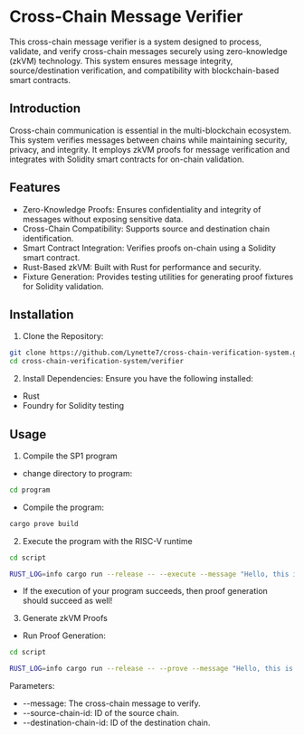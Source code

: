 # Cross-Chain Message Verifier

This cross-chain message verifier is a system designed to process, validate, and verify cross-chain messages securely using zero-knowledge (zkVM) technology. This system ensures message integrity, source/destination verification, and compatibility with blockchain-based smart contracts.

## Introduction

Cross-chain communication is essential in the multi-blockchain ecosystem. This system verifies messages between chains while maintaining security, privacy, and integrity. It employs zkVM proofs for message verification and integrates with Solidity smart contracts for on-chain validation.

## Features

- Zero-Knowledge Proofs: Ensures confidentiality and integrity of messages without exposing sensitive data.
- Cross-Chain Compatibility: Supports source and destination chain identification.
- Smart Contract Integration: Verifies proofs on-chain using a Solidity smart contract.
- Rust-Based zkVM: Built with Rust for performance and security.
- Fixture Generation: Provides testing utilities for generating proof fixtures for Solidity validation.

## Installation

1. Clone the Repository:

```bash
git clone https://github.com/Lynette7/cross-chain-verification-system.git
cd cross-chain-verification-system/verifier
```

2. Install Dependencies:
Ensure you have the following installed:

- Rust
- Foundry for Solidity testing

## Usage

1. Compile the SP1 program

- change directory to program:

``` bash
cd program
```

- Compile the program:

```bash
cargo prove build
```

2. Execute the program with the RISC-V runtime

```bash
cd script

RUST_LOG=info cargo run --release -- --execute --message "Hello, this is my first ZK application" --source-chain-id 1 --destination-chain-id 2
```

- If the execution of your program succeeds, then proof generation should succeed as well!

3. Generate zkVM Proofs

- Run Proof Generation:

```bash
cd script

RUST_LOG=info cargo run --release -- --prove --message "Hello, this is my first ZK application" --source-chain-id 1 --destination-chain-id 2
```

Parameters:

- --message: The cross-chain message to verify.
- --source-chain-id: ID of the source chain.
- --destination-chain-id: ID of the destination chain.

